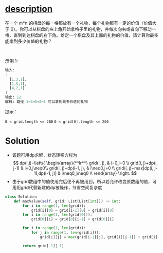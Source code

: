 # [description](https://leetcode-cn.com/problems/li-wu-de-zui-da-jie-zhi-lcof)
在一个 m*n 的棋盘的每一格都放有一个礼物，每个礼物都有一定的价值（价值大于 0）。你可以从棋盘的左上角开始拿格子里的礼物，并每次向右或者向下移动一格、直到到达棋盘的右下角。给定一个棋盘及其上面的礼物的价值，请计算你最多能拿到多少价值的礼物？

 

示例 1:
```python
输入: 
[
  [1,3,1],
  [1,5,1],
  [4,2,1]
]
输出: 12
解释: 路径 1→3→5→2→1 可以拿到最多价值的礼物
```

提示：

```0 < grid.length <= 200```
```0 < grid[0].length <= 200```


# Solution
- 该题可用dp求解，状态转移方程为
$$
dp(i,j)=\left\{
\begin{array}{**lr**}  
             grid(i, j), & i=0,j=0  \\  
             grid(i, j)+dp(i, j-1) & i=0,j\neq0\\  
             grid(i, j)+dp(i-1, j), & i\neq0,j=0   \\
			 grid(i, j)+max[dp(i, j-1),dp(i-1, j)] & i\neq0,j\neq0 \\
             \end{array}  
\right. 
$$
- 由于grid数组中的值使用完后便不再被用到，所以若允许改变原数组的值，可用用grid代替新建的dp被操作，节省空间复杂度
```python
class Solution:
    def maxValue(self, grid: List[List[int]]) -> int:
        for i in range(1, len(grid)):
            grid[i][0] = grid[i-1][0] + grid[i][0]
        for i in range(1, len(grid[0])):
            grid[0][i] = grid[0][i-1] + grid[0][i]

        for i in range(1, len(grid)):
            for j in range(1, len(grid[i])):
                grid[i][j] = max(grid[i-1][j], grid[i][j-1]) + grid[i][j]

        return grid[-1][-1]
```